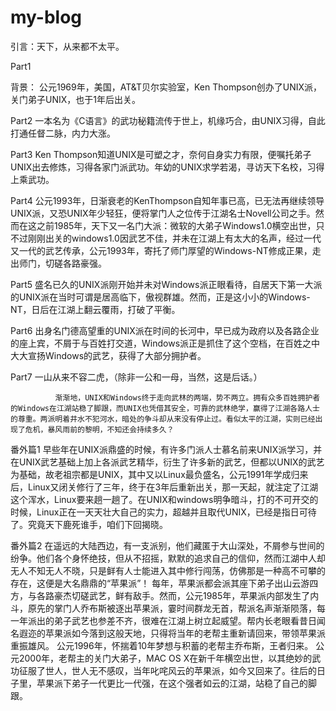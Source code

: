 # my-blog
引言：天下，从来都不太平。

Part1

背景：
        公元1969年，美国，AT&T贝尔实验室，Ken Thompson创办了UNIX派，关门弟子UNIX，也于1年后出关。

Part2
        一本名为《C语言》的武功秘籍流传于世上，机缘巧合，由UNIX习得，自此打通任督二脉，内力大涨。

Part3
        Ken Thompson知道UNIX是可塑之才，奈何自身实力有限，便嘱托弟子UNIX出去修炼，习得各家门派武功。年幼的UNIX求学若渴，寻访天下名校，习得上乘武功。

Part4
        公元1993年，日渐衰老的KenThompson自知年事已高，已无法再继续领导UNIX派，又恐UNIX年少轻狂，便将掌门人之位传于江湖名士Novell公司之手。然而在这之前1985年，天下又一名门大派：微软的大弟子Windows1.0横空出世，只不过刚刚出关的windows1.0因武艺不佳，并未在江湖上有太大的名声，经过一代又一代的武艺传承，公元1993年，寄托了师门厚望的Windows-NT修成正果，走出师门，切磋各路豪强。

Part5
        盛名已久的UNIX派刚开始并未对Windows派正眼看待，自居天下第一大派的UNIX派在当时可谓是居高临下，傲视群雄。然而，正是这小小的Windows-NT，日后在江湖上翻云覆雨，打破了平衡。

Part6
        出身名门德高望重的UNIX派在时间的长河中，早已成为政府以及各路企业的座上宾，不屑于与百姓打交道，Windows派正是抓住了这个空档，在百姓之中大大宣扬Windows的武艺，获得了大部分拥护者。

Part7
        一山从来不容二虎，（除非一公和一母，当然，这是后话。）

              渐渐地，UNIX和Windows终于走向武林的两端，势不两立。拥有众多百姓拥护者的Windows在江湖站稳了脚跟，而UNIX也凭借其安全，可靠的武林绝学，赢得了江湖各路人士的尊重。两派明着井水不犯河水，暗处的争斗却从来没有停止过。看似太平的江湖，实则已经出现了危机，暴风雨前的黎明，不知还会持续多久？


番外篇1
        早些年在UNIX派鼎盛的时候，有许多门派人士慕名前来UNIX派学习，并在UNIX武艺基础上加上各派武艺精华，衍生了许多新的武艺，但都以UNIX的武艺为基础，故老祖宗都是UNIX，其中又以Linux最负盛名，公元1991年学成归来后，Linux又闭关修行了三年，终于在3年后重新出关，那一天起，就注定了江湖这个浑水，Linux要来趟一趟了。在UNIX和windows明争暗斗，打的不可开交的时候，Linux正在一天天壮大自己的实力，超越并且取代UNIX，已经是指日可待了。究竟天下鹿死谁手，咱们下回揭晓。



番外篇2
        在遥远的大陆西边，有一支派别，他们藏匿于大山深处，不屑参与世间的纷争。他们各个身怀绝技，但从不招摇，默默的追求自己的信仰，然而江湖中人却无人不知无人不晓，只是鲜有人士能进入其中修行闯荡，仿佛那是一种高不可攀的存在，这便是大名鼎鼎的“苹果派”！
    每年，苹果派都会派其座下弟子出山云游四方，与各路豪杰切磋武艺，鲜有敌手。然而，公元1985年，苹果派内部发生了内斗，原先的掌门人乔布斯被逐出苹果派，霎时间群龙无首，帮派名声渐渐陨落，每一年派出的弟子武艺也参差不齐，很难在江湖上树立起威望。帮内长老眼看昔日闻名遐迩的苹果派如今落到这般天地，只得将当年的老帮主重新请回来，带领苹果派重振雄风。
    公元1996年，怀揣着10年梦想与积蓄的老帮主乔布斯，王者归来。
          公元2000年，老帮主的关门大弟子，MAC OS X在新千年横空出世，以其绝妙的武功征服了世人，世人无不感叹，当年叱咤风云的苹果派，如今又回来了。往后的日子里，苹果派下弟子一代更比一代强，在这个强者如云的江湖，站稳了自己的脚跟。
